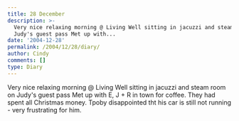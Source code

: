 ```yaml
---
title: 28 December
description: >-
  Very nice relaxing morning @ Living Well sitting in jacuzzi and steam room on
  Judy's guest pass Met up with...
date: '2004-12-28'
permalink: /2004/12/28/diary/
author: Cindy
comments: []
type: Diary
---
```


Very nice relaxing morning @ Living Well sitting in jacuzzi and steam room on Judy's guest pass Met up with E, J + R in town for coffee. They had spent all Christmas money. Tpoby disappointed tht his car is still not running - very frustrating for him.

